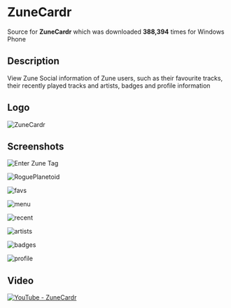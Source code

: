 # ZuneCardr

Source for **ZuneCardr** which was downloaded **388,394** times for Windows Phone

## Description

View Zune Social information of Zune users, such as their favourite tracks, their recently played tracks and artists, badges and profile information

## Logo

![ZuneCardr](Resources/zunecardr-200x200.png)

## Screenshots

![Enter Zune Tag](Resources/zunecardrscr1.png)

![RoguePlanetoid](Resources/zunecardrscr2.png)

![favs](Resources/zunecardrscr3.png)

![menu](Resources/zunecardrscr4.png)

![recent](Resources/zunecardrscr5.png)

![artists](Resources/zunecardrscr6.png)

![badges](Resources/zunecardrscr7.png)

![profile](Resources/zunecardrscr8.png)

## Video

[![YouTube - ZuneCardr](https://img.youtube.com/vi/GIdHxAodlPk/maxresdefault.jpg)](https://www.youtube.com/watch?v=GIdHxAodlPk "YouTube - ZuneCardr")
